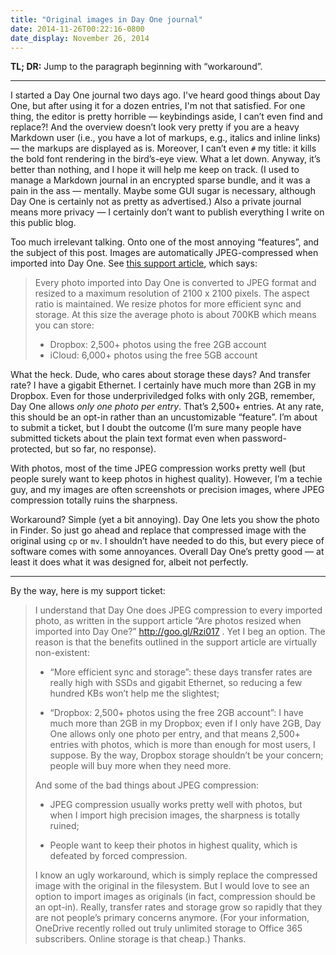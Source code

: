 ```yaml
---
title: "Original images in Day One journal"
date: 2014-11-26T00:22:16-0800
date_display: November 26, 2014
---
```


**TL; DR:** Jump to the paragraph beginning with “workaround”.

---

I started a Day One journal two days ago. I've heard good things about Day One, but after using it for a dozen entries, I'm not that satisfied. For one thing, the editor is pretty horrible — keybindings aside, I can’t even find and replace?! And the overview doesn’t look very pretty if you are a heavy Markdown user (i.e., you have a lot of markups, e.g., italics and inline links) — the markups are displayed as is. Moreover, I can’t even `#` my title: it kills the bold font rendering in the bird’s-eye view. What a let down. Anyway, it’s better than nothing, and I hope it will help me keep on track. (I used to manage a Markdown journal in an encrypted sparse bundle, and it was a pain in the ass — mentally. Maybe some GUI sugar is necessary, although Day One is certainly not as pretty as advertised.) Also a private journal means more privacy — I certainly don’t want to publish everything I write on this public blog.

Too much irrelevant talking. Onto one of the most annoying “features”, and the subject of this post. Images are automatically JPEG-compressed when imported into Day One. See [this support article](https://dayone.zendesk.com/hc/en-us/articles/200145875-Are-photos-resized-when-imported-into-Day-One-), which says:

> Every photo imported into Day One is converted to JPEG format and resized to a maximum resolution of 2100 x 2100 pixels. The aspect ratio is maintained. We resize photos for more efficient sync and storage. At this size the average photo is about 700KB which means you can store:
> * Dropbox: 2,500+ photos using the free 2GB account
> * iCloud: 6,000+ photos using the free 5GB account

What the heck. Dude, who cares about storage these days? And transfer rate? I have a gigabit Ethernet. I certainly have much more than 2GB in my Dropbox. Even for those underpriviledged folks with only 2GB, remember, Day One allows *only one photo per entry*. That’s 2,500+ entries. At any rate, this should be an opt-in rather than an uncustomizable “feature”. I’m about to submit a ticket, but I doubt the outcome (I’m sure many people have submitted tickets about the plain text format even when password-protected, but so far, no response).

With photos, most of the time JPEG compression works pretty well (but people surely want to keep photos in highest quality). However, I’m a techie guy, and my images are often screenshots or precision images, where JPEG compression totally ruins the sharpness.

Workaround? Simple (yet a bit annoying). Day One lets you show the photo in Finder. So just go ahead and replace that compressed image with the original using `cp` or `mv`. I shouldn’t have needed to do this, but every piece of software comes with some annoyances. Overall Day One’s pretty good — at least it does what it was designed for, albeit not perfectly.

---

By the way, here is my support ticket:

> I understand that Day One does JPEG compression to every imported photo, as written in the support article “Are photos resized when imported into Day One?” http://goo.gl/Rzi017 . Yet I beg an option. The reason is that the benefits outlined in the support article are virtually non-existent:
>
> * “More efficient sync and storage”: these days transfer rates are really high with SSDs and gigabit Ethernet, so reducing a few hundred KBs won’t help me the slightest;
>
> * “Dropbox: 2,500+ photos using the free 2GB account”: I have much more than 2GB in my Dropbox; even if I only have 2GB, Day One allows only one photo per entry, and that means 2,500+ entries with photos, which is more than enough for most users, I suppose. By the way, Dropbox storage shouldn’t be your concern; people will buy more when they need more.
>
> And some of the bad things about JPEG compression:
>
> * JPEG compression usually works pretty well with photos, but when I import high precision images, the sharpness is totally ruined;
>
> * People want to keep their photos in highest quality, which is defeated by forced compression.
>
> I know an ugly workaround, which is simply replace the compressed image with the original in the filesystem. But I would love to see an option to import images as originals (in fact, compression should be an opt-in). Really, transfer rates and storage grow so rapidly that they are not people’s primary concerns anymore. (For your information, OneDrive recently rolled out truly unlimited storage to Office 365 subscribers. Online storage is that cheap.) Thanks.
